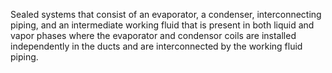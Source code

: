 Sealed systems that consist of an evaporator, a condenser, interconnecting piping, and an intermediate working fluid that is present in both liquid and vapor phases where the evaporator and condensor coils are installed independently in the ducts and are interconnected by the working fluid piping.
